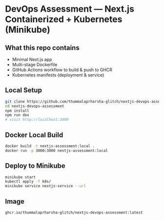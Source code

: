 # DevOps Assessment — Next.js Containerized + Kubernetes (Minikube)

## What this repo contains
- Minimal Next.js app
- Multi-stage Dockerfile
- GitHub Actions workflow to build & push to GHCR
- Kubernetes manifests (deployment & service)

## Local Setup
```bash
git clone https://github.com/thummalaprharsha-glitch/nextjs-devops-assessment.git
cd nextjs-devops-assessment
npm install
npm run dev
# visit http://localhost:3000
```

## Docker Local Build
```bash
docker build -t nextjs-assessment:local .
docker run -p 3000:3000 nextjs-assessment:local
```

## Deploy to Minikube
```bash
minikube start
kubectl apply -f k8s/
minikube service nextjs-service --url
```

## Image
`ghcr.io/thummalaprharsha-glitch/nextjs-devops-assessment:latest`